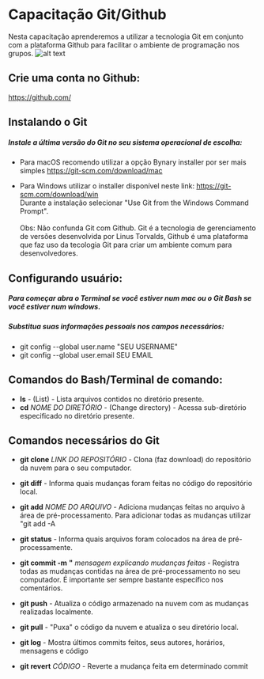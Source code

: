 # Capacitação Git/Github
Nesta capacitação aprenderemos a utilizar a tecnologia Git em conjunto com a plataforma Github para facilitar o ambiente de programação nos grupos.
![alt text](https://upload.wikimedia.org/wikipedia/commons/thumb/e/e0/Git-logo.svg/1200px-Git-logo.svg.png)

## Crie uma conta no Github:
https://github.com/

## Instalando o Git
##### Instale a última versão do Git no seu sistema operacional de escolha:

* Para macOS recomendo utilizar a opção Bynary installer por ser mais simples
https://git-scm.com/download/mac

* Para Windows utilizar o installer disponível neste link:
https://git-scm.com/download/win \
Durante a instalação selecionar "Use Git from the Windows Command Prompt".\
\
Obs: Não confunda Git com Github. Git é a tecnologia de gerenciamento de versões desenvolvida por Linus Torvalds, Github é uma plataforma que faz uso da tecologia Git para criar um ambiente comum para desenvolvedores. 

## Configurando usuário:
##### Para começar abra o Terminal se você estiver num mac ou o Git Bash se você estiver num windows. 
##### Substitua suas informações pessoais nos campos necessários:
* git config --global user.name "SEU USERNAME"
* git config --global user.email SEU EMAIL

## Comandos do Bash/Terminal de comando:
* **ls** - (List) - Lista arquivos contidos no diretório presente.
* **cd** *NOME DO DIRETÓRIO* - (Change directory) - Acessa sub-diretório especificado no diretório presente.

## Comandos necessários do Git
* **git clone** *LINK DO REPOSITÓRIO* - Clona (faz download) do repositório da nuvem para o seu computador.

* **git diff** - Informa quais mudanças foram feitas no código do repositório local.

* **git add** *NOME DO ARQUIVO* - Adiciona mudanças feitas no arquivo à área de pré-processamento. Para adicionar todas as mudanças utilizar "git add -A

* **git status** - Informa quais arquivos foram colocados na área de pré-processamente.

* **git commit -m** **"** *mensagem explicando mudanças feitas* - Registra todas as mudanças contidas na área de pré-processamento no seu computador. É importante ser sempre bastante específico nos comentários.

* **git push** - Atualiza o código armazenado na nuvem com as mudanças realizadas localmente.

* **git pull** - "Puxa" o código da nuvem e atualiza o seu diretório local.

* **git log** - Mostra últimos commits feitos, seus autores, horários, mensagens e código

* **git revert** *CÓDIGO* - Reverte a mudança feita em determinado commit
